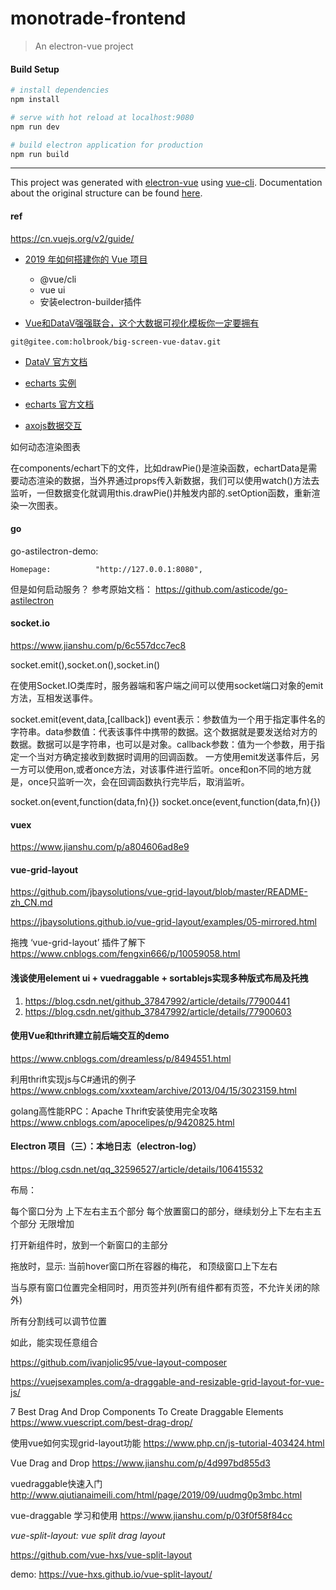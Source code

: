 # monotrade-frontend



> An electron-vue project

#### Build Setup

``` bash
# install dependencies
npm install

# serve with hot reload at localhost:9080
npm run dev

# build electron application for production
npm run build


```

---

This project was generated with [electron-vue](https://github.com/SimulatedGREG/electron-vue) using [vue-cli](https://github.com/vuejs/vue-cli). Documentation about the original structure can be found [here](https://simulatedgreg.gitbooks.io/electron-vue/content/index.html).

#### ref

https://cn.vuejs.org/v2/guide/




- [2019 年如何搭建你的 Vue 项目](https://zhuanlan.zhihu.com/p/70752505)

  + @vue/cli
  + vue ui
  + 安装electron-builder插件

- [Vue和DataV强强联合，这个大数据可视化模板你一定要拥有](https://zhuanlan.zhihu.com/p/150440638)

`git@gitee.com:holbrook/big-screen-vue-datav.git`

- [DataV 官方文档](http://datav.jiaminghi.com/guide/)

- [echarts 实例](https://www.echartsjs.com/examples/zh/index.html)

- [echarts 官方文档](https://www.echartsjs.com/zh/option.html#title)


- [axojs数据交互](http://axios-js.com/zh-cn/docs/)


如何动态渲染图表

在components/echart下的文件，比如drawPie()是渲染函数，echartData是需要动态渲染的数据，当外界通过props传入新数据，我们可以使用watch()方法去监听，一但数据变化就调用this.drawPie()并触发内部的.setOption函数，重新渲染一次图表。



#### go

go-astilectron-demo:

`Homepage:			"http://127.0.0.1:8080",`

但是如何启动服务？ 参考原始文档： https://github.com/asticode/go-astilectron



#### socket.io
https://www.jianshu.com/p/6c557dcc7ec8

socket.emit(),socket.on(),socket.in()

在使用Socket.IO类库时，服务器端和客户端之间可以使用socket端口对象的emit方法，互相发送事件。

socket.emit(event,data,[callback])
event表示：参数值为一个用于指定事件名的字符串。data参数值：代表该事件中携带的数据。这个数据就是要发送给对方的数据。数据可以是字符串，也可以是对象。callback参数：值为一个参数，用于指定一个当对方确定接收到数据时调用的回调函数。
一方使用emit发送事件后，另一方可以使用on,或者once方法，对该事件进行监听。once和on不同的地方就是，once只监听一次，会在回调函数执行完毕后，取消监听。


socket.on(event,function(data,fn){})
socket.once(event,function(data,fn){})



#### vuex

https://www.jianshu.com/p/a804606ad8e9



####  vue-grid-layout

https://github.com/jbaysolutions/vue-grid-layout/blob/master/README-zh_CN.md

https://jbaysolutions.github.io/vue-grid-layout/examples/05-mirrored.html

拖拽 ‘vue-grid-layout’ 插件了解下
https://www.cnblogs.com/fengxin666/p/10059058.html

#### 浅谈使用element ui + vuedraggable + sortablejs实现多种版式布局及托拽
1. https://blog.csdn.net/github_37847992/article/details/77900441
2. https://blog.csdn.net/github_37847992/article/details/77900603


#### 使用Vue和thrift建立前后端交互的demo
https://www.cnblogs.com/dreamless/p/8494551.html

利用thrift实现js与C#通讯的例子
https://www.cnblogs.com/xxxteam/archive/2013/04/15/3023159.html

golang高性能RPC：Apache Thrift安装使用完全攻略
https://www.cnblogs.com/apocelipes/p/9420825.html


#### Electron 项目（三）：本地日志（electron-log）
https://blog.csdn.net/qq_32596527/article/details/106415532


布局：

每个窗口分为 上下左右主五个部分
每个放置窗口的部分，继续划分上下左右主五个部分
无限增加

打开新组件时，放到一个新窗口的主部分

拖放时，显示: 当前hover窗口所在容器的梅花， 和顶级窗口上下左右

当与原有窗口位置完全相同时，用页签并列(所有组件都有页签，不允许关闭的除外)

所有分割线可以调节位置

如此，能实现任意组合


https://github.com/ivanjolic95/vue-layout-composer

https://vuejsexamples.com/a-draggable-and-resizable-grid-layout-for-vue-js/

7 Best Drag And Drop Components To Create Draggable Elements
https://www.vuescript.com/best-drag-drop/


使用vue如何实现grid-layout功能
https://www.php.cn/js-tutorial-403424.html


Vue Drag and Drop
https://www.jianshu.com/p/4d997bd855d3

vuedraggable快速入门
http://www.qiutianaimeili.com/html/page/2019/09/uudmg0p3mbc.html

vue-draggable 学习和使用
https://www.jianshu.com/p/03f0f58f84cc



_vue-split-layout:  vue split drag layout_

https://github.com/vue-hxs/vue-split-layout

demo: https://vue-hxs.github.io/vue-split-layout/
